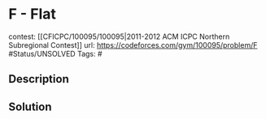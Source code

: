 # F - Flat

contest: [[CFICPC/100095/100095|2011-2012 ACM ICPC Northern Subregional Contest]]
url: https://codeforces.com/gym/100095/problem/F
#Status/UNSOLVED
Tags: #

## Description

## Solution

